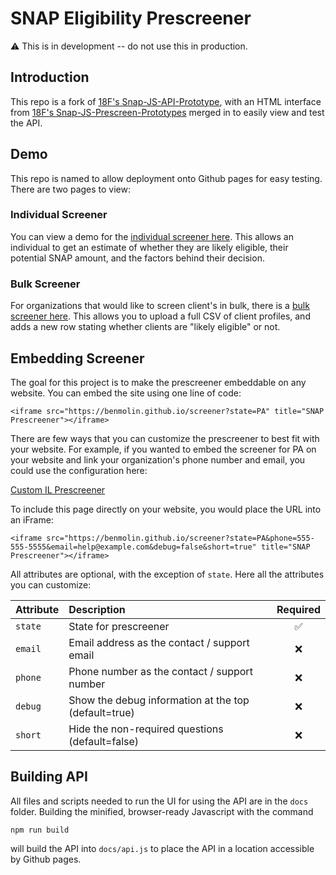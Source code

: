 # SNAP Eligibility Prescreener

:warning: This is in development -- do not use this in production.

## Introduction

This repo is a fork of [18F's Snap-JS-API-Prototype](https://github.com/18F/snap-js-api-prototype), with an HTML interface from [18F's Snap-JS-Prescreen-Prototypes](https://github.com/18F/snap-js-prescreener-prototypes) merged in to easily view and test the API. 

## Demo

This repo is named to allow deployment onto Github pages for easy testing. There are two pages to view:

### Individual Screener

You can view a demo for the [individual screener here](https://benmolin.github.io/screener). This allows an individual to get an estimate of whether they are likely eligible, their potential SNAP amount, and the factors behind their decision.

### Bulk Screener

For organizations that would like to screen client's in bulk, there is a [bulk screener here](https://benmolin.github.io/bulk-screener). This allows you to upload a full CSV of client profiles, and adds a new row stating whether clients are "likely eligible" or not.

## Embedding Screener

The goal for this project is to make the prescreener embeddable on any website. You can embed the site using one line of code:

```
<iframe src="https://benmolin.github.io/screener?state=PA" title="SNAP Prescreener"></iframe>
```

There are few ways that you can customize the prescreener to best fit with your website. For example, if you wanted to embed the screener for PA on your website and link your organization's phone number and email, you could use the configuration here: 

[Custom IL Prescreener](https://benmolin.github.io/screener?state=PA&phone=555-555-5555&email=help@example.com&debug=false&short=true)

To include this page directly on your website, you would place the URL into an iFrame:

```
<iframe src="https://benmolin.github.io/screener?state=PA&phone=555-555-5555&email=help@example.com&debug=false&short=true" title="SNAP Prescreener"></iframe>
```

All attributes are optional, with the exception of ``state``. Here all the attributes you can customize:

| Attribute     | Description                                          | Required  |
| ------------- |:---------------------------------------------------- | :-----:|
| `state`       | State for prescreener                                |   ✅   |
| `email`       | Email address as the contact / support email         |   ❌   |
| `phone`       | Phone number as the contact / support number         |   ❌   |
| `debug`       | Show the debug information at the top (default=true) |   ❌   |
| `short`       | Hide the non-required questions (default=false)      |   ❌   |


## Building API

All files and scripts needed to run the UI for using the API are in the ```docs``` folder. Building the minified, browser-ready Javascript with the command

```
npm run build
```

will build the API into ```docs/api.js``` to place the API in a location accessible by Github pages.
